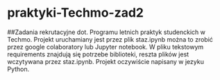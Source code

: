 # praktyki-Techmo-zad2
##Zadania rekrutacyjne dot. Programu letnich praktyk studenckich w Techmo.
Projekt uruchamiany jest przez plik staz.ipynb można to zrobić przez google colaboratory lub Jupyter notebook. 
W pliku tekstowym requirements znajdują się potrzebe biblioteki, reszta plików jest wczytywana przez staz.ipynb.
Projekt oczywiście napisany w jezyku Python.
